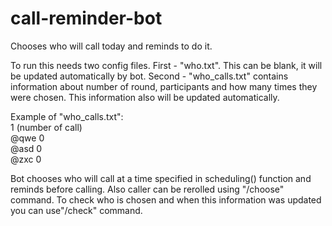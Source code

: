 # call-reminder-bot
Chooses who will call today and reminds to do it.

To run this needs two config files. First - "who.txt". This can be blank, it will be updated automatically by bot. Second - "who_calls.txt" contains information about number of round, participants and how many times they were chosen. This information also will be updated automatically.

Example of "who_calls.txt":<br>
1 (number of call)<br>
@qwe 0<br>
@asd 0<br>
@zxc 0<br>

Bot chooses who will call at a time specified in scheduling() function and reminds before calling. Also caller can be rerolled using "/choose" command. To check who is chosen and when this information was updated you can use"/check" command.
